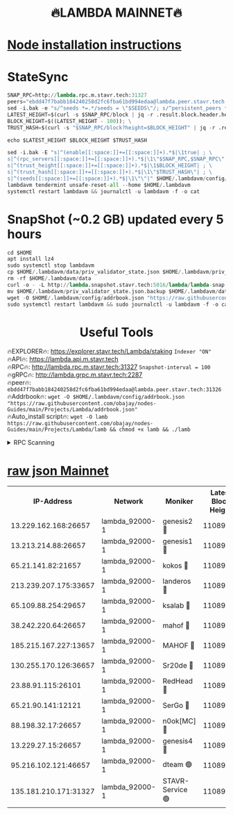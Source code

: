 <h1 align="center"> 🔥LAMBDA MAINNET🔥</h1>


[Node installation instructions](https://github.com/obajay/nodes-Guides/tree/main/Projects/Lambda)
=


# StateSync
```python
SNAP_RPC=http://lambda.rpc.m.stavr.tech:31327
peers="ebdd47f7babb184240258d2fc6fba61bd994edaa@lambda.peer.stavr.tech:31326" 
sed -i.bak -e "s/^seeds *=.*/seeds = \"$SEEDS\"/; s/^persistent_peers *=.*/persistent_peers = \"$PEERS\"/" $HOME/.lambdavm/config/config.toml
LATEST_HEIGHT=$(curl -s $SNAP_RPC/block | jq -r .result.block.header.height); \
BLOCK_HEIGHT=$((LATEST_HEIGHT - 100)); \
TRUST_HASH=$(curl -s "$SNAP_RPC/block?height=$BLOCK_HEIGHT" | jq -r .result.block_id.hash)

echo $LATEST_HEIGHT $BLOCK_HEIGHT $TRUST_HASH

sed -i.bak -E "s|^(enable[[:space:]]+=[[:space:]]+).*$|\1true| ; \
s|^(rpc_servers[[:space:]]+=[[:space:]]+).*$|\1\"$SNAP_RPC,$SNAP_RPC\"| ; \
s|^(trust_height[[:space:]]+=[[:space:]]+).*$|\1$BLOCK_HEIGHT| ; \
s|^(trust_hash[[:space:]]+=[[:space:]]+).*$|\1\"$TRUST_HASH\"| ; \
s|^(seeds[[:space:]]+=[[:space:]]+).*$|\1\"\"|" $HOME/.lambdavm/config/config.toml
lambdavm tendermint unsafe-reset-all --home $HOME/.lambdavm
systemctl restart lambdavm && journalctl -u lambdavm -f -o cat

```
# SnapShot (~0.2 GB) updated every 5 hours
```python
cd $HOME
apt install lz4
sudo systemctl stop lambdavm
cp $HOME/.lambdavm/data/priv_validator_state.json $HOME/.lambdavm/priv_validator_state.json.backup
rm -rf $HOME/.lambdavm/data
curl -o - -L http://lambda.snapshot.stavr.tech:5016/lambda/lambda-snap.tar.lz4 | lz4 -c -d - | tar -x -C $HOME/.lambdavm --strip-components 2
mv $HOME/.lambdavm/priv_validator_state.json.backup $HOME/.lambdavm/data/priv_validator_state.json
wget -O $HOME/.lambdavm/config/addrbook.json "https://raw.githubusercontent.com/obajay/nodes-Guides/main/Projects/Lambda/addrbook.json"
sudo systemctl restart lambdavm && sudo journalctl -u lambdavm -f -o cat
```
 <h1 align="center"> Useful Tools</h1>

🔥EXPLORER🔥:      https://explorer.stavr.tech/Lambda/staking	        `Indexer "ON"` \
🔥API🔥: 			 		 https://lambda.api.m.stavr.tech \
🔥RPC🔥:           http://lambda.rpc.m.stavr.tech:31327	              `Snapshot-interval = 100` \
🔥gRPC🔥:          http://lambda.grpc.m.stavr.tech:2287 \
🔥peer🔥:					 `ebdd47f7babb184240258d2fc6fba61bd994edaa@lambda.peer.stavr.tech:31326` \
🔥Addrbook🔥:    ```wget -O $HOME/.lambdavm/config/addrbook.json "https://raw.githubusercontent.com/obajay/nodes-Guides/main/Projects/Lambda/addrbook.json"``` \
🔥Auto_install script🔥: ```wget -O lamb https://raw.githubusercontent.com/obajay/nodes-Guides/main/Projects/Lambda/lamb && chmod +x lamb && ./lamb```


<details>
<summary>RPC Scanning</summary>

<h2 align="center"> We scan nodes in real time every 4 hours. And we provide the final result of RPC endpoints.
We cannot influence the operation of these nodes in any way. </h2>


```python
If Voting Power is higher than 0 --> then the Node is a validator of the network and may be subject to attack and be a potential threat to the chain.
```
```python
We marked such validators with a red symbol
```

</details>

[raw json Mainnet](https://rpc-check.lambm.stavr.tech/lambm/rpc-lambm-result.json)
=


<table><tr><th>IP-Address</th><th>Network</th><th>Moniker</th><th>Latest Block Height</th><th>Earliest Block Height</th><th>Catching Up</th><th>Tx Index</th><th>Voting Power</th><th>Scan Time</th></tr><tr><td>13.229.162.168:26657</td><td>lambda_92000-1</td><td>genesis2 🔴</td><td>11089245</td><td>1</td><td>False</td><td>on</td><td>16688940</td><td>2024-01-12T15:21:35.607247611UTC</td></tr><tr><td>13.213.214.88:26657</td><td>lambda_92000-1</td><td>genesis1 🔴</td><td>11089246</td><td>1</td><td>False</td><td>on</td><td>107835</td><td>2024-01-12T15:21:42.230829926UTC</td></tr><tr><td>65.21.141.82:21657</td><td>lambda_92000-1</td><td>kokos 🔴</td><td>11089246</td><td>7716001</td><td>False</td><td>off</td><td>546765</td><td>2024-01-12T15:21:44.593688688UTC</td></tr><tr><td>213.239.207.175:33657</td><td>lambda_92000-1</td><td>landeros 🔴</td><td>11089242</td><td>8136001</td><td>False</td><td>off</td><td>1394245</td><td>2024-01-12T15:21:29.482541858UTC</td></tr><tr><td>65.109.88.254:29657</td><td>lambda_92000-1</td><td>ksalab 🔴</td><td>11089247</td><td>8715001</td><td>False</td><td>on</td><td>507955</td><td>2024-01-12T15:21:47.844402246UTC</td></tr><tr><td>38.242.220.64:26657</td><td>lambda_92000-1</td><td>mahof 🔴</td><td>11089242</td><td>10131001</td><td>False</td><td>off</td><td>770350</td><td>2024-01-12T15:21:23.120705708UTC</td></tr><tr><td>185.215.167.227:13657</td><td>lambda_92000-1</td><td>MAHOF 🔴</td><td>11089246</td><td>10134001</td><td>False</td><td>on</td><td>2051510</td><td>2024-01-12T15:21:40.171774376UTC</td></tr><tr><td>130.255.170.126:36657</td><td>lambda_92000-1</td><td>Sr20de 🔴</td><td>11089243</td><td>10715001</td><td>False</td><td>off</td><td>674934</td><td>2024-01-12T15:21:30.130374560UTC</td></tr><tr><td>23.88.91.115:26101</td><td>lambda_92000-1</td><td>RedHead 🔴</td><td>11089242</td><td>10989242</td><td>False</td><td>off</td><td>553202</td><td>2024-01-12T15:21:29.708493992UTC</td></tr><tr><td>65.21.90.141:12121</td><td>lambda_92000-1</td><td>SerGo 🔴</td><td>11089247</td><td>10989247</td><td>False</td><td>off</td><td>10611856</td><td>2024-01-12T15:21:48.161854049UTC</td></tr><tr><td>88.198.32.17:26657</td><td>lambda_92000-1</td><td>n0ok[MC] 🔴</td><td>11089248</td><td>10989248</td><td>False</td><td>off</td><td>1578630</td><td>2024-01-12T15:21:51.269037606UTC</td></tr><tr><td>13.229.27.15:26657</td><td>lambda_92000-1</td><td>genesis4 🔴</td><td>11089246</td><td>11043001</td><td>False</td><td>on</td><td>9763079</td><td>2024-01-12T15:21:39.817073999UTC</td></tr><tr><td>95.216.102.121:46657</td><td>lambda_92000-1</td><td>dteam 🟢</td><td>11089247</td><td>11071401</td><td>False</td><td>off</td><td>0</td><td>2024-01-12T15:21:47.508161327UTC</td></tr><tr><td>135.181.210.171:31327</td><td>lambda_92000-1</td><td>STAVR-Service 🟢</td><td>11089247</td><td>11088501</td><td>False</td><td>on</td><td>0</td><td>2024-01-12T15:21:47.105403404UTC</td></tr></table>
